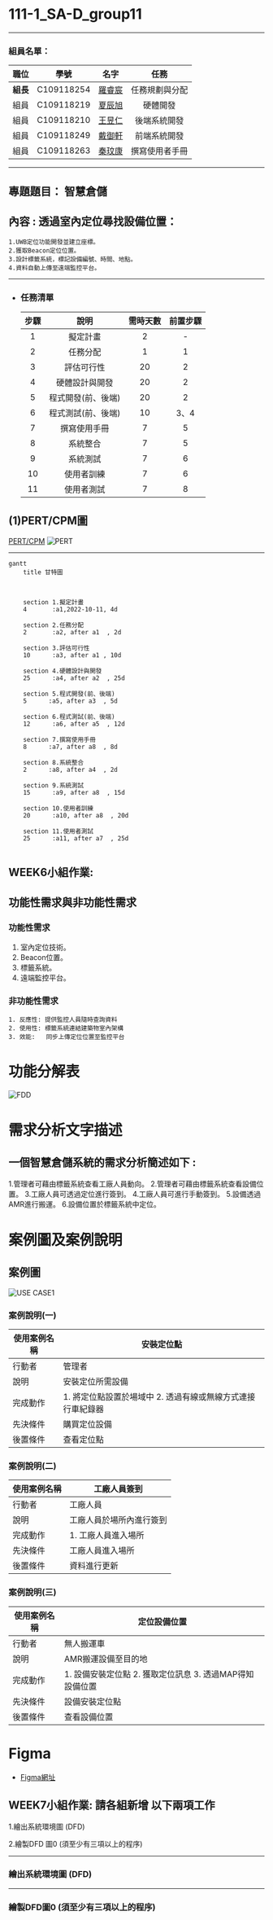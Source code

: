 # 111-1_SA-D_group11  

---  

### 組員名單：  

| 職位 | 學號 | 名字 | 任務 |
| :--: | :--: | :--: | :---: |
| **組長** | C109118254 |[羅睿宸](https://github.com/c109118254/noco) | 任務規劃與分配 |
| 組員 | C109118219 | [夏辰旭](https://github.com/sean89858448/SA-D) | 硬體開發 |
| 組員 | C109118210 | [王昱仁]() | 後端系統開發 |
| 組員 | C109118249 | [戴御軒](https://github.com/BEnser16/2022-3B.git) | 前端系統開發 |
| 組員 | C109118263 | [秦玟康](https://github.com/Wenkang99/C109118263) | 撰寫使用者手冊 |


---

## 專題題目： **智慧倉儲**
## 內容 : 透過室內定位尋找設備位置：
    1.UWB定位功能開發並建立座標。
    2.獲取Beacon定位位置。
    3.設計標籤系統，標記設備編號、時間、地點。
    4.資料自動上傳至遠端監控平台。

---

+ ### 任務清單
    
    | **步驟** | **說明** | **需時天數** | **前置步驟** |
    | :---: | :---: | :---: | :---: |
    | 1 | 擬定計畫 | 2 | - |
    |  2 | 任務分配 | 1 | 1 |
    |  3 | 評估可行性 | 20 | 2 |
    |  4 | 硬體設計與開發 | 20 | 2 |
    |  5 | 程式開發(前、後端) | 20 | 2 |
    |  6 | 程式測試(前、後端) | 10 | 3、4 |
    |  7 | 撰寫使用手冊 | 7 | 5 |
    |  8 | 系統整合 | 7 | 5 |
    |  9 | 系統測試 | 7 | 6 |
    | 10 | 使用者訓練 | 7 | 6 |
    | 11 | 使用者測試 | 7 | 8 |
   
  
  
**(1)PERT/CPM圖**
---
[PERT/CPM](https://hackmd.io/@wwXnxhdVTL6v14eGTSBJdg/BJaUE69Qs)
![PERT](PERT.jpg "PERT")
  
---
  
```mermaid
gantt
    title 甘特圖

    

    section 1.擬定計畫
    4       :a1,2022-10-11, 4d
   
    section 2.任務分配
    2       :a2, after a1  , 2d
    
    section 3.評估可行性
    10      :a3, after a1 , 10d
    
    section 4.硬體設計與開發
    25      :a4, after a2  , 25d
    
    section 5.程式開發(前、後端)
    5      :a5, after a3  , 5d
    
    section 6.程式測試(前、後端)
    12      :a6, after a5  , 12d
    
    section 7.撰寫使用手冊
    8      :a7, after a8  , 8d
    
    section 8.系統整合
    2      :a8, after a4  , 2d
    
    section 9.系統測試
    15      :a9, after a8  , 15d
    
    section 10.使用者訓練
    20      :a10, after a8  , 20d
    
    section 11.使用者測試
    25      :a11, after a7  , 25d
   
```

## WEEK6小組作業: 

## 功能性需求與非功能性需求
  
### 功能性需求
  1. 室內定位技術。
  2. Beacon位置。
  3. 標籤系統。
  4. 遠端監控平台。
  
### 非功能性需求
    1. 反應性: 提供監控人員隨時查詢資料
    2. 使用性: 標籤系統連結建築物室內架構
    3. 效能:   同步上傳定位位置至監控平台

# 功能分解表

  ![FDD](pic2.png)



# 需求分析文字描述
## 一個智慧倉儲系統的需求分析簡述如下 : 
1.管理者可藉由標籤系統查看工廠人員動向。
2.管理者可藉由標籤系統查看設備位置。
3.工廠人員可透過定位進行簽到。
4.工廠人員可進行手動簽到。
5.設備透過AMR進行搬運。
6.設備位置於標籤系統中定位。

# 案例圖及案例說明
## 案例圖

   ![USE CASE1](pic1.png)

### 案例說明(一)
| 使用案例名稱 | 安裝定位點 |
| --- | --- |
| 行動者 | 管理者 |
| 說明 | 安裝定位所需設備 |
| 完成動作 | 1. 將定位點設置於場域中  2. 透過有線或無線方式連接行車紀錄器 |
| 先決條件 | 購買定位設備 |
| 後置條件 | 查看定位點 |

### 案例說明(二)
| 使用案例名稱 | 工廠人員簽到 |
| --- | --- |
| 行動者 | 工廠人員 |
| 說明 | 工廠人員於場所內進行簽到 |
| 完成動作 | 1. 工廠人員進入場所 |
| 先決條件 | 工廠人員進入場所 |
| 後置條件 | 資料進行更新 |

### 案例說明(三)
| 使用案例名稱 | 定位設備位置 |
| --- | --- |
| 行動者 | 無人搬運車 |
| 說明 | AMR搬運設備至目的地 |
| 完成動作 | 1. 設備安裝定位點 2. 獲取定位訊息 3. 透過MAP得知設備位置 |
| 先決條件 | 設備安裝定位點 |
| 後置條件 | 查看設備位置 |

# Figma
  *  [Figma網址](https://www.figma.com/file/sNYb4JDbAHiJrGlYwz0DTv/%E5%AF%B5%E7%89%A9%E5%8D%94%EB1?node-id=0%3A1)

## WEEK7小組作業: 請各組新增 以下兩項工作
1.繪出系統環境圖 (DFD)

2.繪製DFD 圖0 (須至少有三項以上的程序)

---
### 繪出系統環境圖 (DFD)

---
### 繪製DFD圖0 (須至少有三項以上的程序)

